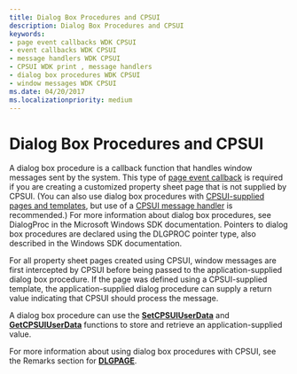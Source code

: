 ```yaml
---
title: Dialog Box Procedures and CPSUI
description: Dialog Box Procedures and CPSUI
keywords:
- page event callbacks WDK CPSUI
- event callbacks WDK CPSUI
- message handlers WDK CPSUI
- CPSUI WDK print , message handlers
- dialog box procedures WDK CPSUI
- window messages WDK CPSUI
ms.date: 04/20/2017
ms.localizationpriority: medium
---
```


# Dialog Box Procedures and CPSUI





A dialog box procedure is a callback function that handles window messages sent by the system. This type of [page event callback](page-event-callbacks.md) is required if you are creating a customized property sheet page that is not supplied by CPSUI. (You can also use dialog box procedures with [CPSUI-supplied pages and templates](cpsui-supplied-pages-and-templates.md), but use of a [CPSUI message handler](cpsui-message-handler.md) is recommended.) For more information about dialog box procedures, see DialogProc in the Microsoft Windows SDK documentation. Pointers to dialog box procedures are declared using the DLGPROC pointer type, also described in the Windows SDK documentation.

For all property sheet pages created using CPSUI, window messages are first intercepted by CPSUI before being passed to the application-supplied dialog box procedure. If the page was defined using a CPSUI-supplied template, the application-supplied dialog procedure can supply a return value indicating that CPSUI should process the message.

A dialog box procedure can use the [**SetCPSUIUserData**](/windows-hardware/drivers/ddi/compstui/nf-compstui-setcpsuiuserdata) and [**GetCPSUIUserData**](/windows-hardware/drivers/ddi/compstui/nf-compstui-getcpsuiuserdata) functions to store and retrieve an application-supplied value.

For more information about using dialog box procedures with CPSUI, see the Remarks section for [**DLGPAGE**](/windows-hardware/drivers/ddi/compstui/ns-compstui-_dlgpage).

 


